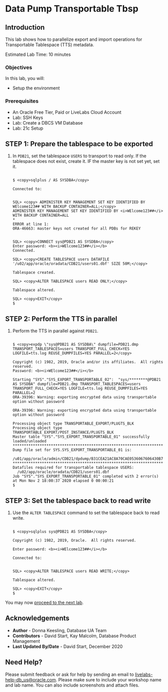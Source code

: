# Data Pump Transportable Tbsp

## Introduction
This lab shows how to parallelize export and import operations for Transportable Tablespace (TTS) metadata.

Estimated Lab Time: 10 minutes

### Objectives
In this lab, you will:
* Setup the environment

### Prerequisites

* An Oracle Free Tier, Paid or LiveLabs Cloud Account
* Lab: SSH Keys
* Lab: Create a DBCS VM Database
* Lab: 21c Setup


## **STEP 1:** Prepare the tablespace to be exported

1. In `PDB21`, set the tablespace `USERS` to transport to read only. If the tablespace does not exist, create it. IF the master key is not set yet, set it.

    ```

    $ <copy>sqlplus / AS SYSDBA</copy>                   

    Connected to:
    ```
    ```

    SQL> <copy> ADMINISTER KEY MANAGEMENT SET KEY IDENTIFIED BY WElcome123## WITH BACKUP CONTAINER=ALL;</copy>
    ADMINISTER KEY MANAGEMENT SET KEY IDENTIFIED BY <i>WElcome123##</i> WITH BACKUP CONTAINER=ALL
    *
    ERROR at line 1:
    ORA-46663: master keys not created for all PDBs for REKEY
    ```
    ```

    SQL> <copy>CONNECT sys@PDB21 AS SYSDBA</copy>                   
    Enter password: <b><i>WElcome123##</i></b>
    Connected.
    ```
    ```
    SQL> <copy>CREATE TABLESPACE users DATAFILE '/u02/app/oracle/oradata/CDB21/users01.dbf' SIZE 50M;</copy>

    Tablespace created.

    SQL> <copy>ALTER TABLESPACE users READ ONLY;</copy>

    Tablespace altered.

    SQL> <copy>EXIT</copy>
    $

    ```

## **STEP 2:** Perform the TTS in parallel

1. Perform the TTS in parallel against `PDB21`.

    ```

    $ <copy>expdp \"sys@PDB21 AS SYSDBA\" dumpfile=PDB21.dmp TRANSPORT_TABLESPACES=users TRANSPORT_FULL_CHECK=YES LOGFILE=tts.log REUSE_DUMPFILES=YES PARALLEL=2</copy>

    Copyright (c) 1982, 2019, Oracle and/or its affiliates.  All rights reserved.
    Password: <b><i>WElcome123##</i></b>

    Starting "SYS"."SYS_EXPORT_TRANSPORTABLE_02":  "sys/********@PDB21 AS SYSDBA" dumpfile=PDB21.dmp TRANSPORT_TABLESPACES=users TRANSPORT_FULL_CHECK=YES LOGFILE=tts.log REUSE_DUMPFILES=YES PARALLEL=2
    ORA-39396: Warning: exporting encrypted data using transportable option without password

    ORA-39396: Warning: exporting encrypted data using transportable option without password

    Processing object type TRANSPORTABLE_EXPORT/PLUGTS_BLK
    Processing object type TRANSPORTABLE_EXPORT/POST_INSTANCE/PLUGTS_BLK
    Master table "SYS"."SYS_EXPORT_TRANSPORTABLE_01" successfully loaded/unloaded
    ******************************************************************************
    Dump file set for SYS.SYS_EXPORT_TRANSPORTABLE_01 is:
      /u01/app/oracle/admin/CDB21/dpdump/B31CEA21AC8A70CAE0536067606430B7/PDB21.dmp
    ******************************************************************************
    Datafiles required for transportable tablespace USERS:
      /u02/app/oracle/oradata/CDB21/users01.dbf
    Job "SYS"."SYS_EXPORT_TRANSPORTABLE_01" completed with 2 error(s) at Mon Nov 2 18:00:37 2020 elapsed 0 00:00:21
    $

    ```

## **STEP 3:** Set the tablespace back to read write

1. Use the `ALTER TABLESPACE` command to set the tablespace back to read write.

    ```

    $ <copy>sqlplus sys@PDB21 AS SYSDBA</copy>                   

    Copyright (c) 1982, 2019, Oracle.  All rights reserved.

    Enter password: <b><i>WElcome123##</i></b>

    Connected to:
    ```
    ```

    SQL> <copy>ALTER TABLESPACE users READ WRITE;</copy>

    Tablespace altered.

    SQL> <copy>EXIT</copy>
    $

    ```

You may now [proceed to the next lab](#next).


## Acknowledgements
* **Author** - Donna Keesling, Database UA Team
* **Contributors** -  David Start, Kay Malcolm, Database Product Management
* **Last Updated By/Date** -  David Start, December 2020

## Need Help?

Please submit feedback or ask for help by sending an email to [livelabs-help-db_us@oracle.com](livelabs-help-db_us@oracle.com). Please make sure to include your workshop name and lab name.  You can also include screenshots and attach files.
